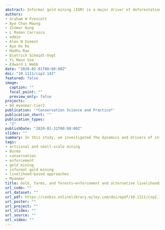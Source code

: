 ```yaml
---
abstract: Informal gold mining (IGM) is a major driver of deforestation and source of global mercury emissions. Policy makers may seek to control the spread of IGM by enforcing rules and/or providing alternative livelihoods. We investigated the dynamics and drivers of IGM in northern Myanmar to shed light on the conditions needed for alternative livelihood and enforcement interventions to succeed. We surveyed 226 respondents who practiced mining and/or farming. We found that mining and agriculture provided complementary livelihoods for many respondents as they met different livelihood needs, and that many of the miners were economic migrants. Livelihood-based interventions based on agriculture/plantations—as currently planned by the regional government—are thus unlikely to provide true substitutes. The willingness of migrant miners to move under different economic circumstances suggests that livelihood-based interventions are unlikely to scale well—mining may simply be displaced to other regions, or new migrants might replace old migrants. We estimated that current enforcement efforts were insufficient and that a much higher level of enforcement—either constant presence of enforcement officials at each informal mining site, or confiscating equipment every month—would be required to make informal mining unprofitable. Enforcement effectiveness was further undermined by corruption in the guise of informal payments to local authorities. Our study is the first to estimate costs that enforcement imposes and the level of enforcement required to deter informal gold mining, and adds to the growing body of evidence that enforcement and alternative livelihood approaches alone are unlikely to deter informal gold mining.
authors:
- Graham W Prescott
- Aye Chan Maung
- Zinmar Aung
- L Roman Carrasco
- admin
- Alex N Diment
- Aye Ko Ko
- Madhu Rao
- Dietrich Schmidt-Vogt
- Yi Monn Soe
- Edward L Webb
date: "2020-02-01T00:00:00Z"
doi: "10.1111/csp2.142"
featured: false
image:
  caption: ""
  focal_point: ""
  preview_only: false
projects:
- 04_myanmar-tier2
publication: '*Conservation Science and Practice*'
publication_short: ""
publication_types:
- "2"
publishDate: "2020-01-31T00:00:00Z"
slides: ""
summary: In this study, we investigated the dynamics and drivers of informal gold mining in Sagaing Region, northern Myanmar to shed light on the conditions needed for alternative livelihood and enforcement interventions to succeed. 
tags:
- artisinal and small-scale mining
- Burma
- conservation
- enforcement
- gold mining
- informal gold mining
- livelihood-based approaches
- Myanmar
title: Gold, farms, and forests—enforcement and alternative livelihoods are unlikely to disincentivize informal gold mining
url_code: ""
url_dataset: ""
url_pdf: https://conbio.onlinelibrary.wiley.com/doi/epdf/10.1111/csp2.142
url_poster: ""
url_project: ""
url_slides: ""
url_source: ""
url_video: ""
---
```

<div data-badge-details="right" data-badge-type="medium-donut" data-doi="10.1111/csp2.142" data-hide-no-mentions="true" class="altmetric-embed"></div>

<span class="__dimensions_badge_embed__" data-doi="10.1111/csp2.142" data-legend="always"></span><script async src="https://badge.dimensions.ai/badge.js" charset="utf-8"></script>
